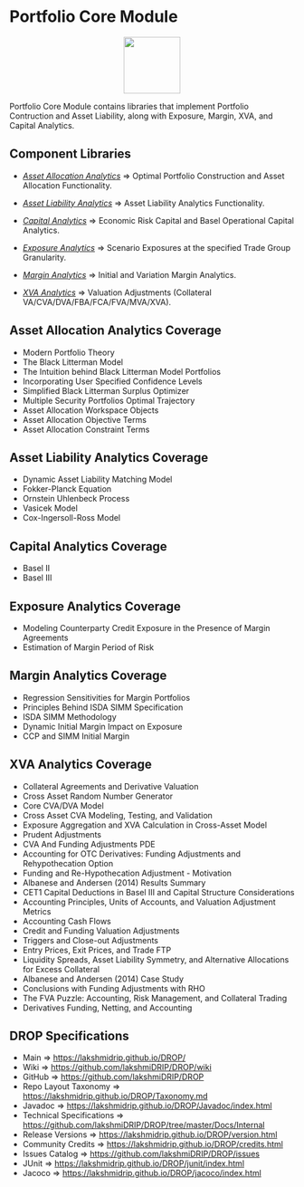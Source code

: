 ﻿
# Portfolio Core Module

<p align="center"><img src="https://github.com/lakshmiDRIP/DROP/blob/master/DRIP_Logo.gif?raw=true" width="100"></p>

Portfolio Core Module contains libraries that implement Portfolio Contruction and Asset Liability, along with Exposure, Margin, XVA, and Capital Analytics.


## Component Libraries

 * [*Asset Allocation Analytics*](https://github.com/lakshmiDRIP/DROP/blob/master/AssetAllocationAnalyticsLibrary.md) => Optimal Portfolio Construction and Asset Allocation Functionality.

 * [*Asset Liability Analytics*](https://github.com/lakshmiDRIP/DROP/blob/master/AssetLiabilityAnalyticsLibrary.md) => Asset Liability Analytics Functionality.

 * [*Capital Analytics*](https://github.com/lakshmiDRIP/DROP/blob/master/CapitalAnalyticsLibrary.md) => Economic Risk Capital and Basel Operational Capital Analytics.

 * [*Exposure Analytics*](https://github.com/lakshmiDRIP/DROP/blob/master/ExposureAnalyticsLibrary.md) => Scenario Exposures at the specified Trade Group Granularity.

 * [*Margin Analytics*](https://github.com/lakshmiDRIP/DROP/blob/master/MarginAnalyticsLibrary.md) => Initial and Variation Margin Analytics.

 * [*XVA Analytics*](https://github.com/lakshmiDRIP/DROP/blob/master/XVAAnalyticsLibrary.md) => Valuation Adjustments (Collateral VA/CVA/DVA/FBA/FCA/FVA/MVA/XVA).


## Asset Allocation Analytics Coverage

 * Modern Portfolio Theory
 * The Black Litterman Model
 * The Intuition behind Black Litterman Model Portfolios
 * Incorporating User Specified Confidence Levels
 * Simplified Black Litterman Surplus Optimizer
 * Multiple Security Portfolios Optimal Trajectory
 * Asset Allocation Workspace Objects
 * Asset Allocation Objective Terms
 * Asset Allocation Constraint Terms


## Asset Liability Analytics Coverage

 * Dynamic Asset Liability Matching Model
 * Fokker-Planck Equation
 * Ornstein Uhlenbeck Process
 * Vasicek Model
 * Cox-Ingersoll-Ross Model


## Capital Analytics Coverage

 * Basel II
 * Basel III


## Exposure Analytics Coverage

 * Modeling Counterparty Credit Exposure in the Presence of Margin Agreements
 * Estimation of Margin Period of Risk


## Margin Analytics Coverage

 * Regression Sensitivities for Margin Portfolios
 * Principles Behind ISDA SIMM Specification
 * ISDA SIMM Methodology
 * Dynamic Initial Margin Impact on Exposure
 * CCP and SIMM Initial Margin


## XVA Analytics Coverage

 * Collateral Agreements and Derivative Valuation
 * Cross Asset Random Number Generator
 * Core CVA/DVA Model
 * Cross Asset CVA Modeling, Testing, and Validation
 * Exposure Aggregation and XVA Calculation in Cross-Asset Model
 * Prudent Adjustments
 * CVA And Funding Adjustments PDE
 * Accounting for OTC Derivatives: Funding Adjustments and Rehypothecation Option
 * Funding and Re-Hypothecation Adjustment - Motivation
 * Albanese and Andersen (2014) Results Summary
 * CET1 Capital Deductions in Basel III and Capital Structure Considerations
 * Accounting Principles, Units of Accounts, and Valuation Adjustment Metrics
 * Accounting Cash Flows
 * Credit and Funding Valuation Adjustments
 * Triggers and Close-out Adjustments
 * Entry Prices, Exit Prices, and Trade FTP
 * Liquidity Spreads, Asset Liability Symmetry, and Alternative Allocations for Excess Collateral
 * Albanese and Andersen (2014) Case Study
 * Conclusions with Funding Adjustments with RHO
 * The FVA Puzzle: Accounting, Risk Management, and Collateral Trading
 * Derivatives Funding, Netting, and Accounting


## DROP Specifications

 * Main                     => https://lakshmidrip.github.io/DROP/
 * Wiki                     => https://github.com/lakshmiDRIP/DROP/wiki
 * GitHub                   => https://github.com/lakshmiDRIP/DROP
 * Repo Layout Taxonomy     => https://lakshmidrip.github.io/DROP/Taxonomy.md
 * Javadoc                  => https://lakshmidrip.github.io/DROP/Javadoc/index.html
 * Technical Specifications => https://github.com/lakshmiDRIP/DROP/tree/master/Docs/Internal
 * Release Versions         => https://lakshmidrip.github.io/DROP/version.html
 * Community Credits        => https://lakshmidrip.github.io/DROP/credits.html
 * Issues Catalog           => https://github.com/lakshmiDRIP/DROP/issues
 * JUnit                    => https://lakshmidrip.github.io/DROP/junit/index.html
 * Jacoco                   => https://lakshmidrip.github.io/DROP/jacoco/index.html
